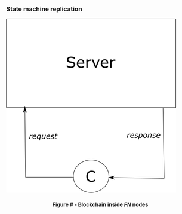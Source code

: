 ### State machine replication

![](https://github.com/lukamiletic95/papers/blob/master/images/fig4.png)
<div align='center'> 
	<h4>Figure # - Blockchain inside <i>FN</i> nodes</h4>
</div>
<!--stackedit_data:
eyJoaXN0b3J5IjpbMTQ3NTg4MjY1MSwxNzQ4MTc5NjhdfQ==
-->